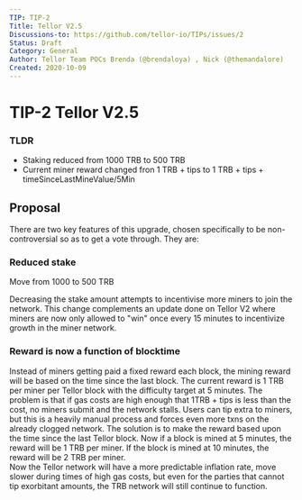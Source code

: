```yaml
---
TIP: TIP-2
Title: Tellor V2.5
Discussions-to: https://github.com/tellor-io/TIPs/issues/2
Status: Draft
Category: General
Author: Tellor Team POCs Brenda (@brendaloya) , Nick (@themandalore)
Created: 2020-10-09
---
```



# TIP-2 Tellor V2.5

### TLDR

* Staking reduced from 1000 TRB to 500 TRB 
* Current miner reward changed fron 1 TRB + tips to 1 TRB + tips + timeSinceLastMineValue/5Min


## Proposal
There are two key features of this upgrade, chosen specifically to be non-controversial so as to get a vote through.  They are:

### Reduced stake
Move from 1000 to 500 TRB 

Decreasing the stake amount attempts to incentivise more miners to join the network. This change complements an update done on Tellor V2 where miners are now only allowed to "win" once every 15 minutes to incentivize growth in the miner network.

### Reward is now a function of blocktime

Instead of miners getting paid a fixed reward each block, the mining reward will be based on the time since the last block.  The current reward is 1 TRB per miner per Tellor block with the difficulty target at 5 minutes.  The problem is that if gas costs are high enough that 1TRB + tips is less than the cost, no miners submit and the network stalls.  Users can tip extra to miners, but this is a heavily manual process and forces even more txns on the already clogged network. The solution is to make the reward based upon the time since the last Tellor block.  Now if a block is mined at 5 minutes, the reward will be 1 TRB per miner.  If the block is mined at 10 minutes, the reward will be 2 TRB per miner.  
Now the Tellor network will have a more predictable inflation rate, move slower during times of high gas costs, but even for the parties that cannot tip exorbitant amounts, the TRB network will still continue to function.  


